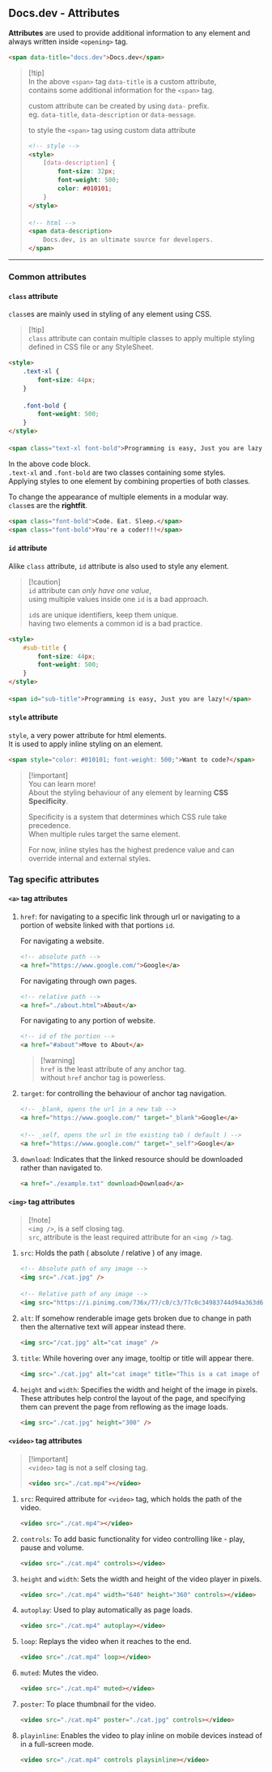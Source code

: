 ## Docs.dev - Attributes

**Attributes** are used to provide additional information to any element and always written inside `<opening>` tag.

```html
<span data-title="docs.dev">Docs.dev</span>
```

> [!tip]\
> In the above `<span>` tag `data-title` is a custom attribute,\
> contains some additional information for the `<span>` tag.
>
> custom attribute can be created by using `data-` prefix.\
> eg. `data-title`, `data-description` or `data-message`.
>
> to style the `<span>` tag using custom data attribute
>
> ```html
> <!-- style -->
> <style>
>     [data-description] {
>         font-size: 32px;
>         font-weight: 500;
>         color: #010101;
>     }
> </style>
>
> <!-- html -->
> <span data-description>
>     Docs.dev, is an ultimate source for developers.
> </span>
> ```

---

### Common attributes

#### `class` attribute

`class`es are mainly used in styling of any element using CSS.<br />

> [!tip]\
> `class` attribute can contain multiple classes to apply multiple styling defined in CSS file or any StyleSheet.


```html
<style>
    .text-xl {
        font-size: 44px;
    }

    .font-bold {
        font-weight: 500;
    }
</style>

<span class="text-xl font-bold">Programming is easy, Just you are lazy!</span>
```

In the above code block.<br />
`.text-xl` and `.font-bold` are two classes containing some styles.<br />
Applying styles to one element by combining properties of both classes.

To change the appearance of multiple elements in a modular way.\
`class`es are the **rightfit**.

```html
<span class="font-bold">Code. Eat. Sleep.</span>
<span class="font-bold">You're a coder!!!</span>
```

#### `id` attribute

Alike `class` attribute, `id` attribute is also used to style any element.

> [!caution]\
> `id` attribute can _only have one value_,\
> using multiple values inside one `id` is a bad approach.
>
> `id`s are unique identifiers, keep them unique.\
> having two elements a common id is a bad practice.

```html
<style>
    #sub-title {
        font-size: 44px;
        font-weight: 500;
    }
</style>

<span id="sub-title">Programming is easy, Just you are lazy!</span>
```

#### `style` attribute
`style`, a very power attribute for html elements.<br />
It is used to apply inline styling on an element.

```html
<span style="color: #010101; font-weight: 500;">Want to code?</span>
```

> [!important]\
> You can learn more!\
> About the styling behaviour of any element by learning **CSS Specificity**.
>
> Specificity is a system that determines which CSS rule take precedence.\
> When multiple rules target the same element.
> 
> For now, inline styles has the highest predence value and can override internal and external styles.

### Tag specific attributes
#### `<a>` tag attributes

1. `href`: for navigating to a specific link through url or navigating to a portion of website linked with that portions `id`.

    For navigating a website.
    ```html
    <!-- absolute path -->
    <a href="https://www.google.com/">Google</a>
    ```

    For navigating through own pages.
    ```html
    <!-- relative path -->
    <a href="./about.html">About</a>
    ```

    For navigating to any portion of website.
    ```html
    <!-- id of the portion -->
    <a href="#about">Move to About</a>
    ```

    > [!warning]\
    > `href` is the least attribute of any anchor tag.\
    > without `href` anchor tag is powerless.

2. `target`: for controlling the behaviour of anchor tag navigation.

    ```html
    <!-- _blank, opens the url in a new tab -->
    <a href="https://www.google.com/" target="_blank">Google</a>

    <!-- _self, opens the url in the existing tab ( default ) -->
    <a href="https://www.google.com/" target="_self">Google</a>
    ```

3. `download`: Indicates that the linked resource should be downloaded rather than navigated to.

    ```html
    <a href="./example.txt" download>Download</a>
    ```

#### `<img>` tag attributes

> [!note]\
> `<img />`, is a self closing tag.\
> `src`, attribute is the least required attribute for an `<img />` tag.

1. `src`: Holds the path ( absolute / relative ) of any image.

    ```html
    <!-- Absolute path of any image -->
    <img src="./cat.jpg" />

    <!-- Relative path of any image -->
    <img src="https://i.pinimg.com/736x/77/c0/c3/77c0c34983744d94a363d68a312385b8.jpg" />
    ```

2. `alt`: If somehow renderable image gets broken due to change in path then the alternative text will appear instead there.

    ```html
    <img src="/cat.jpg" alt="cat image" />
    ```

3. `title`: While hovering over any image, tooltip or title will appear there.

    ```html
    <img src="./cat.jpg" alt="cat image" title="This is a cat image of yawning">
    ```

4. `height` and `width`: Specifies the width and height of the image in pixels. These attributes help control the layout of the page, and specifying them can prevent the page from reflowing as the image loads.

    ```html
    <img src="./cat.jpg" height="300" />
    ```

#### `<video>` tag attributes

> [!important]\
> `<video>` tag is not a self closing tag.
> ```html
> <video src="./cat.mp4"></video>
> ```

1. `src`: Required attribute for `<video>` tag, which holds the path of the video.

    ```html
    <video src="./cat.mp4"></video>
    ```

2. `controls`: To add basic functionality for video controlling like - play, pause and volume.

    ```html
    <video src="./cat.mp4" controls></video>
    ```

3. `height` and `width`: Sets the width and height of the video player in pixels.

    ```html
    <video src="./cat.mp4" width="640" height="360" controls></video>
    ```

4. `autoplay`: Used to play automatically as page loads.

    ```html
    <video src="./cat.mp4" autoplay></video>
    ```

5. `loop`: Replays the video when it reaches to the end.

    ```html
    <video src="./cat.mp4" loop></video>
    ```

6. `muted`: Mutes the video.

    ```html
    <video src="./cat.mp4" muted></video>
    ```

7. `poster`: To place thumbnail for the video.

    ```html
    <video src="./cat.mp4" poster="./cat.jpg" controls></video>
    ```

8. `playinline`: Enables the video to play inline on mobile devices instead of in a full-screen mode.

    ```html
    <video src="./cat.mp4" controls playsinline></video>
    ```